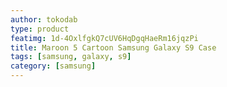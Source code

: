 ```yaml
---
author: tokodab
type: product
featimg: 1d-4OxlfgkQ7cUV6HqDgqHaeRm16jqzPi
title: Maroon 5 Cartoon Samsung Galaxy S9 Case
tags: [samsung, galaxy, s9]
category: [samsung]
---
```

